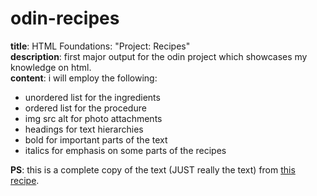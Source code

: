# odin-recipes
<strong>title</strong>: HTML Foundations: "Project: Recipes"<br>
<strong>description</strong>: first major output for the odin project which showcases my knowledge on html.<br>
<strong>content</strong>: i will employ the following:
  <ul>
    <li>unordered list for the ingredients</li>
    <li>ordered list for the procedure</li>
    <li>img src alt for photo attachments</li>
    <li>headings for text hierarchies</li>
    <li>bold for important parts of the text</li>
    <li>italics for emphasis on some parts of the recipes</li>
  </ul>
<strong>PS</strong>: this is a complete copy of the text &#40;JUST really the text&#41; from <a href="https://foodess.com/moist-chocolate-cake/">this recipe</a>.